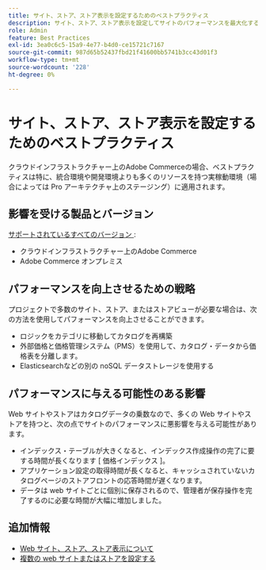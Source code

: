 ```yaml
---
title: サイト、ストア、ストア表示を設定するためのベストプラクティス
description: サイト、ストア、ストア表示を設定してサイトのパフォーマンスを最大化するためのベストプラクティスについて説明します。
role: Admin
feature: Best Practices
exl-id: 3ea0c6c5-15a9-4e77-b4d0-ce15721c7167
source-git-commit: 987d65b52437fbd21f41600bb5741b3cc43d01f3
workflow-type: tm+mt
source-wordcount: '228'
ht-degree: 0%

---
```


# サイト、ストア、ストア表示を設定するためのベストプラクティス

クラウドインフラストラクチャー上のAdobe Commerceの場合、ベストプラクティスは特に、統合環境や開発環境よりも多くのリソースを持つ実稼動環境（場合によっては Pro アーキテクチャ上のステージング）に適用されます。

## 影響を受ける製品とバージョン

[ サポートされているすべてのバージョン ](../../../release/versions.md):

- クラウドインフラストラクチャー上のAdobe Commerce
- Adobe Commerce オンプレミス

## パフォーマンスを向上させるための戦略

プロジェクトで多数のサイト、ストア、またはストアビューが必要な場合は、次の方法を使用してパフォーマンスを向上させることができます。

- ロジックをカテゴリに移動してカタログを再構築
- 外部価格と価格管理システム（PMS）を使用して、カタログ・データから価格表を分離します。
- Elasticsearchなどの別の noSQL データストレージを使用する

## パフォーマンスに与える可能性のある影響

Web サイトやストアはカタログデータの乗数なので、多くの Web サイトやストアを持つと、次の点でサイトのパフォーマンスに悪影響を与える可能性があります。

- インデックス・テーブルが大きくなると、インデックス作成操作の完了に要する時間が長くなります [ 価格インデックス ]。
- アプリケーション設定の取得時間が長くなると、キャッシュされていないカタログページのストアフロントの応答時間が遅くなります。
- データは web サイトごとに個別に保存されるので、管理者が保存操作を完了するのに必要な時間が大幅に増加しました。


## 追加情報

- [Web サイト、ストア、ストア表示について ](https://experienceleague.adobe.com/ja/docs/commerce-cloud-service/user-guide/configure-store/best-practices)
- [ 複数の web サイトまたはストアを設定する ](https://experienceleague.adobe.com/ja/docs/commerce-cloud-service/user-guide/configure-store/multiple-sites)

